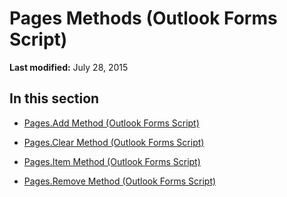 
# Pages Methods (Outlook Forms Script)

 **Last modified:** July 28, 2015


## In this section


-  [Pages.Add Method (Outlook Forms Script)](be7bc499-8e25-440c-0ad9-2a6416ad8cea.md)
    
-  [Pages.Clear Method (Outlook Forms Script)](48f28487-197a-c938-7051-b21f1ca17a72.md)
    
-  [Pages.Item Method (Outlook Forms Script)](c2d80659-9741-115b-a78e-553e2b42f8d2.md)
    
-  [Pages.Remove Method (Outlook Forms Script)](1b95644f-005f-e0b3-8f1e-4f125d22cad9.md)
    
